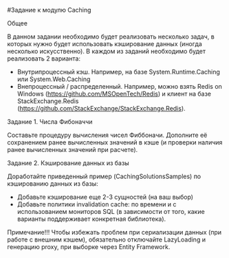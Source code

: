 #Задание к модулю Caching

Общее 

В данном задании необходимо будет реализовать несколько задач, в которых нужно будет использовать кэширование данных (иногда несколько искусственно). В каждом из заданий необходимо будет реализовать 2 варианта:
- Внутрипроцессный кэш. Например, на базе System.Runtime.Caching или System.Web.Caching
- Внепроцессный / распределенный. Например, можно взять Redis on Windows (https://github.com/MSOpenTech/Redis) и клиент на базе StackExchange.Redis (https://github.com/StackExchange/StackExchange.Redis).

Задание 1.  Числа Фибоначчи

Составьте процедуру вычисления чисел Фиббоначи. Дополните её сохранением ранее вычисленных значений в кэше (и проверки наличия ранее вычисленных значений при расчете).

Задание 2. Кэширование данных из базы

Доработайте приведенный пример (CachingSolutionsSamples) по кэшированию данных из базы:
- Добавьте кэширование еще 2-3 сущностей (на ваш выбор)
- Добавьте политики invalidation cache: по времени и с использованием мониторов SQL (в зависимости от того, какие варианты поддерживает конкретная библиотека).

Примечание!!! Чтобы избежать проблем при сериализации данных (при работе с внешним кэшем), обязательно отключайте LazyLoading и генерацию proxy, при выборке через Entity Framework.

